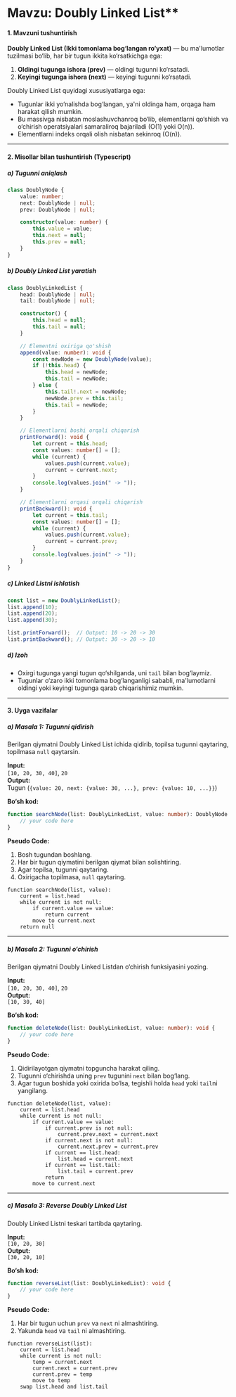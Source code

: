 # Mavzu: Doubly Linked List**

#### **1. Mavzuni tushuntirish**

**Doubly Linked List (Ikki tomonlama bog‘langan ro‘yxat)** — bu ma'lumotlar tuzilmasi bo‘lib, har bir tugun ikkita ko‘rsatkichga ega:  
1. **Oldingi tugunga ishora (prev)** — oldingi tugunni ko‘rsatadi.  
2. **Keyingi tugunga ishora (next)** — keyingi tugunni ko‘rsatadi.  

Doubly Linked List quyidagi xususiyatlarga ega:  
- Tugunlar ikki yo‘nalishda bog‘langan, ya'ni oldinga ham, orqaga ham harakat qilish mumkin.  
- Bu massivga nisbatan moslashuvchanroq bo‘lib, elementlarni qo‘shish va o‘chirish operatsiyalari samaraliroq bajariladi (O(1) yoki O(n)).  
- Elementlarni indeks orqali olish nisbatan sekinroq (O(n)).

---

#### **2. Misollar bilan tushuntirish (Typescript)**

##### **a) Tugunni aniqlash**
```typescript
class DoublyNode {
    value: number;
    next: DoublyNode | null;
    prev: DoublyNode | null;

    constructor(value: number) {
        this.value = value;
        this.next = null;
        this.prev = null;
    }
}
```

##### **b) Doubly Linked List yaratish**
```typescript
class DoublyLinkedList {
    head: DoublyNode | null;
    tail: DoublyNode | null;

    constructor() {
        this.head = null;
        this.tail = null;
    }

    // Elementni oxiriga qo'shish
    append(value: number): void {
        const newNode = new DoublyNode(value);
        if (!this.head) {
            this.head = newNode;
            this.tail = newNode;
        } else {
            this.tail!.next = newNode;
            newNode.prev = this.tail;
            this.tail = newNode;
        }
    }

    // Elementlarni boshi orqali chiqarish
    printForward(): void {
        let current = this.head;
        const values: number[] = [];
        while (current) {
            values.push(current.value);
            current = current.next;
        }
        console.log(values.join(" -> "));
    }

    // Elementlarni orqasi orqali chiqarish
    printBackward(): void {
        let current = this.tail;
        const values: number[] = [];
        while (current) {
            values.push(current.value);
            current = current.prev;
        }
        console.log(values.join(" -> "));
    }
}
```

##### **c) Linked Listni ishlatish**
```typescript
const list = new DoublyLinkedList();
list.append(10);
list.append(20);
list.append(30);

list.printForward();  // Output: 10 -> 20 -> 30
list.printBackward(); // Output: 30 -> 20 -> 10
```

##### **d) Izoh**  
- Oxirgi tugunga yangi tugun qo‘shilganda, uni `tail` bilan bog‘laymiz.  
- Tugunlar o‘zaro ikki tomonlama bog‘langanligi sababli, ma'lumotlarni oldingi yoki keyingi tugunga qarab chiqarishimiz mumkin.

---

#### **3. Uyga vazifalar**

##### **a) Masala 1: Tugunni qidirish**
Berilgan qiymatni Doubly Linked List ichida qidirib, topilsa tugunni qaytaring, topilmasa `null` qaytarsin.  

**Input:**  
`[10, 20, 30, 40]`, `20`  
**Output:**  
Tugun (`{value: 20, next: {value: 30, ...}, prev: {value: 10, ...}}`)

**Bo‘sh kod:**
```typescript
function searchNode(list: DoublyLinkedList, value: number): DoublyNode | null {
    // your code here
}
```

**Pseudo Code:**  
1. Bosh tugundan boshlang.  
2. Har bir tugun qiymatini berilgan qiymat bilan solishtiring.  
3. Agar topilsa, tugunni qaytaring.  
4. Oxirigacha topilmasa, `null` qaytaring.

```pseudo
function searchNode(list, value):
    current = list.head
    while current is not null:
        if current.value == value:
            return current
        move to current.next
    return null
```

---

##### **b) Masala 2: Tugunni o‘chirish**
Berilgan qiymatni Doubly Linked Listdan o‘chirish funksiyasini yozing.  

**Input:**  
`[10, 20, 30, 40]`, `20`  
**Output:**  
`[10, 30, 40]`

**Bo‘sh kod:**
```typescript
function deleteNode(list: DoublyLinkedList, value: number): void {
    // your code here
}
```

**Pseudo Code:**  
1. Qidirilayotgan qiymatni topguncha harakat qiling.  
2. Tugunni o‘chirishda uning `prev` tugunini `next` bilan bog‘lang.  
3. Agar tugun boshida yoki oxirida bo‘lsa, tegishli holda `head` yoki `tail`ni yangilang.

```pseudo
function deleteNode(list, value):
    current = list.head
    while current is not null:
        if current.value == value:
            if current.prev is not null:
                current.prev.next = current.next
            if current.next is not null:
                current.next.prev = current.prev
            if current == list.head:
                list.head = current.next
            if current == list.tail:
                list.tail = current.prev
            return
        move to current.next
```

---

##### **c) Masala 3: Reverse Doubly Linked List**
Doubly Linked Listni teskari tartibda qaytaring.

**Input:**  
`[10, 20, 30]`  
**Output:**  
`[30, 20, 10]`

**Bo‘sh kod:**
```typescript
function reverseList(list: DoublyLinkedList): void {
    // your code here
}
```

**Pseudo Code:**  
1. Har bir tugun uchun `prev` va `next` ni almashtiring.  
2. Yakunda `head` va `tail` ni almashtiring.  

```pseudo
function reverseList(list):
    current = list.head
    while current is not null:
        temp = current.next
        current.next = current.prev
        current.prev = temp
        move to temp
    swap list.head and list.tail
```